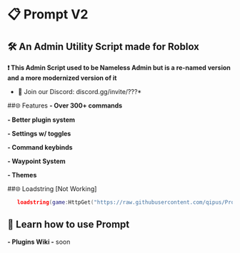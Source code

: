 # 📋 Prompt V2
## 🛠️ An Admin Utility Script made for Roblox

**❗ This Admin Script used to be Nameless Admin but is a re-named version and a more modernized version of it**

* 💬 Join our Discord: discord.gg/invite/???*

##🌐 Features
**- Over 300+ commands**

**- Better plugin system**

**- Settings w/ toggles**

**- Command keybinds**

**- Waypoint System**

**- Themes**

##🌐 Loadstring [Not Working]

```lua
   loadstring(game:HttpGet("https://raw.githubusercontent.com/qipus/Prompt/main/Main.lua"))()
```

## 🧠 Learn how to use Prompt
**- Plugins Wiki -** soon
